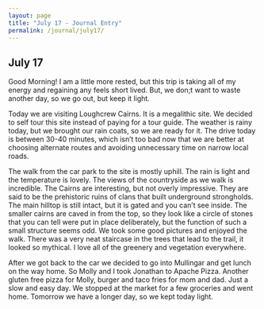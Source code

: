 ```yaml
---
layout: page
title: "July 17 - Journal Entry"
permalink: /journal/july17/
---
```


## July 17

Good Morning! I am a little more rested, but this trip is taking all of my energy and regaining any feels short lived. But, we don;t want to waste another day, so we go out, but keep it light. 

Today we are visiting Loughcrew Cairns. It is a megalithic site. We decided to self tour this site instead of paying for a tour guide. The weather is rainy today, but we brought our rain coats, so we are ready for it. The drive today is between 30-40 minutes, which isn’t too bad now that we are better at choosing alternate routes and avoiding unnecessary time on narrow local roads.

The walk from the car park to the site is mostly uphill. The rain is light and the temperature is lovely. The views of the countryside as we walk is incredible. The Cairns are interesting, but not overly impressive. They are said to be the prehistoric ruins of clans that built underground strongholds. The main hilltop is still intact, but it is gated and you can’t see inside. The smaller cairns are caved in from the top, so they look like a circle of stones that you can tell were put in place deliberately, but the function of such a small structure seems odd. We took some good pictures and enjoyed the walk. There was a very neat staircase in the trees that lead to the trail, it looked so mythical. I love all of the greenery and vegetation everywhere. 

After we got back to the car we decided to go into Mullingar and get lunch on the way home. So Molly and I took Jonathan to Apache Pizza. Another gluten free pizza for Molly, burger and taco fries for mom and dad. Just a slow and easy day. We stopped at the market for a few groceries and went home. Tomorrow we have a longer day, so we kept today light. 
